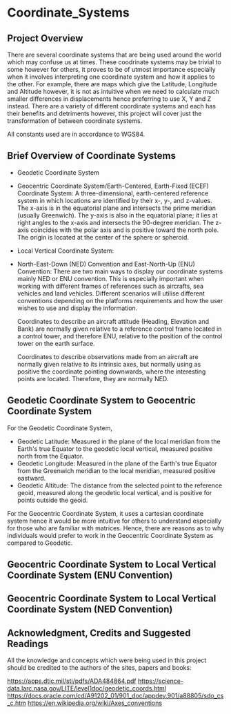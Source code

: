# Coordinate_Systems

## Project Overview
There are several coordinate systems that are being used around the world which may confuse us at times. These coodrinate systems may be trivial to some however for others, it proves to be of utmost importance especially when it involves interpreting one coordinate system and how it applies to the other. For example, there are maps which give the Latitude, Longitude and Altitude however, it is not as intuitive when we need to calculate much smaller differences in displacements hence preferring to use X, Y and Z instead. There are a variety of different coordinate systems and each has their benefits and detriments however, this project will cover just the transformation of between coordinate systems. 

All constants used are in accordance to WGS84.

## Brief Overview of Coordinate Systems
- Geodetic Coordinate System



- Geocentric Coordinate System/Earth-Centered, Earth-Fixed (ECEF) Coordinate System:
A three-dimensional, earth-centered reference system in which locations are identified by their x-, y-, and z-values. The x-axis is in the equatorial plane and intersects the prime meridian (usually Greenwich). The y-axis is also in the equatorial plane; it lies at right angles to the x-axis and intersects the 90-degree meridian. The z-axis coincides with the polar axis and is positive toward the north pole. The origin is located at the center of the sphere or spheroid.


- Local Vertical Coordinate System: 



- North-East-Down (NED) Convention and East-North-Up (ENU) Convention:
There are two main ways to display our coordinate systems mainly NED or ENU convention. This is especially important when working with different frames of references such as aircrafts, sea vehicles and land vehicles. Different scenarios will utilise different conventions depending on the platforms requirements and how the user wishes to use and display the information. 

  Coordinates to describe an aircraft attitude (Heading, Elevation and Bank) are       normally given relative to a reference control frame located in a control tower, and therefore ENU, relative to the position of the control tower on the earth surface.

  Coordinates to describe observations made from an aircraft are normally given relative to its intrinsic axes, but normally using as positive the coordinate pointing downwards, where the interesting points are located. Therefore, they are normally NED.


## Geodetic Coordinate System to Geocentric Coordinate System
For the Geodetic Coordinate System, 
- Geodetic Latitude: Measured in the plane of the local meridian from the Earth's true Equator to the geodetic local vertical, measured positive north from the Equator.
- Geodetic Longitude: Measured in the plane of the Earth's true Equator from the Greenwich meridian to the local meridian, measured positive eastward.
- Geodetic Altitude: The distance from the selected point to the reference geoid, measured along the geodetic local vertical, and is positive for points outside the geoid.

For the Geocentric Coordinate System, it uses a cartesian coordinate system hence it would be more intuitive for others to understand especially for those who are familiar with matrices. Hence, there are reasons as to why individuals would prefer to work in the Geocentric Coordinate System as compared to Geodetic. 

## Geocentric Coordinate System to Local Vertical Coordinate System (ENU Convention)


## Geocentric Coordinate System to Local Vertical Coordinate System (NED Convention)


## Acknowledgment, Credits and Suggested Readings
All the knowledge and concepts which were being used in this project should be credited to the authors of the sites, papers and books:

https://apps.dtic.mil/sti/pdfs/ADA484864.pdf
https://science-data.larc.nasa.gov/LITE/level1doc/geodetic_coords.html
https://docs.oracle.com/cd/A91202_01/901_doc/appdev.901/a88805/sdo_cs_c.htm
https://en.wikipedia.org/wiki/Axes_conventions
